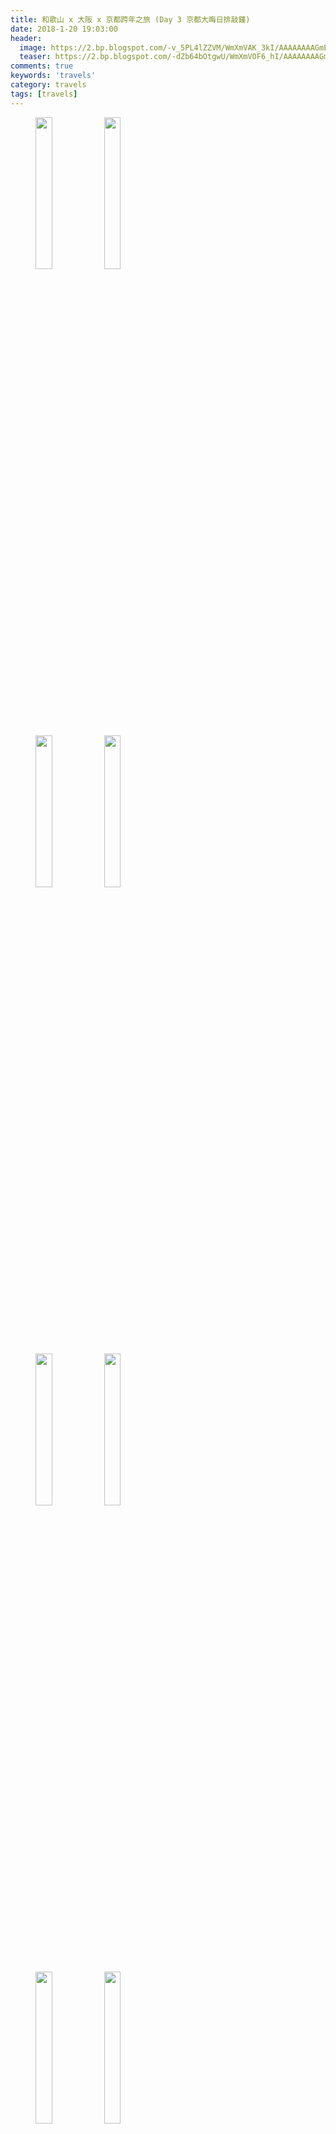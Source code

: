 ```yaml
---
title: 和歌山 x 大阪 x 京都跨年之旅 (Day 3 京都大晦日排敲鐘)
date: 2018-1-20 19:03:00
header:
  image: https://2.bp.blogspot.com/-v_5PL4lZZVM/WmXmVAK_3kI/AAAAAAAAGmE/K6ZHwZvX8ZYzB9bEDX4D97PkzZxUknwCgCKgBGAs/s1600/IMG_5532.JPG
  teaser: https://2.bp.blogspot.com/-dZb64bOtgwU/WmXmVOF6_hI/AAAAAAAAGmE/eEBV942V5Ns1gPsC0n0yeIL1FfiPq-FmQCKgBGAs/s1600/IMG_5731.JPG
comments: true
keywords: 'travels'
category: travels
tags: [travels]
---
```


<figure class="half">
    <img src="https://3.bp.blogspot.com/-DbAVM8VNAcs/WnAYbW4NtQI/AAAAAAAAHLg/rgM0VyzktAkpeMtnh_khAHzQfVMlpIPcgCKgBGAs/s1600/IMG_5395.JPG" height="25%" width="25%">
    <img src="https://1.bp.blogspot.com/-eTxXmgA11P4/WnAYbWFX2LI/AAAAAAAAHLg/Lc1LNxD8UBk8ZCL5EwVPxTtIYp3ja6reQCKgBGAs/s1600/IMG_5397.JPG" height="25%" width="25%">
</figure>
<figure class="half">
    <img src="https://4.bp.blogspot.com/-KziJe7N63Nc/WnAYbb3r6II/AAAAAAAAHLg/jhN7_0ToWaYArSg3VgvDezEofeSUCBVzQCKgBGAs/s1600/DSC_0976.JPG" height="25%" width="25%">
    <img src="https://1.bp.blogspot.com/-vOSdQyUSkSc/WnAYbYM-2xI/AAAAAAAAHLg/A__dfIyNpEErCu0apXcvfDg2k_9rMkPIACKgBGAs/s1600/DSC_0979.JPG" height="25%" width="25%">
</figure>
<figure class="half">
    <img src="https://3.bp.blogspot.com/-Qgl20HYaN08/WnAYbXOo4HI/AAAAAAAAHLg/myas1Tdy0gUCBulu6LTScQf6fhBnsZ1tQCKgBGAs/s1600/DSC_0980.JPG" height="25%" width="25%">
    <img src="https://1.bp.blogspot.com/-Nd8tp-iJiNc/WnAYbeqrD4I/AAAAAAAAHLg/8wCJLzFZStcn7kyMLoo7ji6652kF4qp3QCKgBGAs/s1600/2017-12-31-12-50-26.jpg" height="25%" width="25%">
</figure>
<figure class="half">
    <img src="https://1.bp.blogspot.com/-hRBAnc_MeHU/WnAYbf5HY1I/AAAAAAAAHLg/PsMVzyf4odgAQuxD5LOuCa6PG-v4270XwCKgBGAs/s1600/DSC_0981.JPG" height="25%" width="25%">
    <img src="https://2.bp.blogspot.com/-J0dEAooQFoQ/WnAYbfs4QSI/AAAAAAAAHLg/Cf7XOwhHqxwYHipMniYimn1TfjMVZqjVACKgBGAs/s1600/DSC_0985.JPG" height="25%" width="25%">
</figure>
<figure class="half">
    <img src="https://2.bp.blogspot.com/-gZUWjSUPZ_0/WnAYbSk4JqI/AAAAAAAAHLg/QFQFxQq0J1MLMP60MYzBrqbf5mZcdJo8QCKgBGAs/s1600/IMG_5405.JPG" height="25%" width="25%">
    <img src="https://2.bp.blogspot.com/-Qc6I0Xp4Yb0/WnAYbfijYaI/AAAAAAAAHLg/073iSs34gxYpWyoAxww7S3wquOgpPwogQCKgBGAs/s1600/IMG_5406.JPG" height="25%" width="25%">
</figure>
<figure>
    <img src="https://3.bp.blogspot.com/-YEVtqBbo7Ek/WnAYbQWT1xI/AAAAAAAAHLg/w4DsgyPIXq8ldDZjdvCzRACvUpM6VrUkACKgBGAs/s1600/IMG_5413.JPG" height="25%" width="25%">
</figure>
<figure class="half">
    <img src="https://3.bp.blogspot.com/-ZHWRNHI5MwM/WnAYbZq602I/AAAAAAAAHLg/-ECYiVfFDjge05ifsBRISjYJZYBlopTggCKgBGAs/s1600/DSC_0987.JPG" height="25%" width="25%">
    <img src="https://3.bp.blogspot.com/-Lf61ukvCFvI/WnAYbcAcT1I/AAAAAAAAHLg/-hPbriGWoFY2fBEoXCS1BlBOcmq5YD8MwCKgBGAs/s1600/DSC_0990.JPG" height="25%" width="25%">
</figure>
<figure class="half">
    <img src="https://1.bp.blogspot.com/-kX3AMLpeyVU/WnAYbZjN_dI/AAAAAAAAHLg/pusGrWWHU7cqIW8xSGt4hv9UXNJwiNVrQCKgBGAs/s1600/IMG_5422.JPG" height="25%" width="25%">
    <img src="https://4.bp.blogspot.com/-6Y3WdP1ZqjI/WnAYbdRtNAI/AAAAAAAAHLg/AItVw7pnH7g1jbsbinp_4QdZdfWFGcUIgCKgBGAs/s1600/IMG_5430.JPG" height="25%" width="25%">
</figure>
<figure class="half">
    <img src="https://1.bp.blogspot.com/-qGljZ9xjwAo/WnAYbUDVpEI/AAAAAAAAHLg/i3v3T60mXO44wuQ9zzRQcfiQBED8x4K5gCKgBGAs/s1600/IMG_5450.JPG" height="25%" width="25%">
    <img src="https://4.bp.blogspot.com/-d8QgwtjvB5s/WnAYbS8EwJI/AAAAAAAAHLg/Ws76YJVUtLke2CU9UnvJ-BnKlqkOQbNmgCKgBGAs/s1600/IMG_5462.JPG" height="25%" width="25%">
</figure>
<figure class="half">
    <img src="https://2.bp.blogspot.com/-dgmp4w50bis/WnAYbaUapjI/AAAAAAAAHLg/DyTkzkvMp5QQcvJz1j4MQzJvHuid3dVvwCKgBGAs/s1600/IMG_5463.JPG" height="25%" width="25%">
    <img src="https://4.bp.blogspot.com/-d8QgwtjvB5s/WnAYbS8EwJI/AAAAAAAAHLg/Ws76YJVUtLke2CU9UnvJ-BnKlqkOQbNmgCKgBGAs/s1600/IMG_5462.JPG" height="25%" width="25%">
</figure>
<figure>
    <img src="https://2.bp.blogspot.com/-dgmp4w50bis/WnAYbaUapjI/AAAAAAAAHLg/DyTkzkvMp5QQcvJz1j4MQzJvHuid3dVvwCKgBGAs/s1600/IMG_5463.JPG" height="25%" width="25%">
</figure>
<figure class="half">
    <img src="https://3.bp.blogspot.com/-p4cwtYdbH_k/WnAYbYbDaPI/AAAAAAAAHLg/1n8hTmHgXTwxGoXy9W7-6tTY6wfmSuUHwCKgBGAs/s1600/DSC_0993.JPG" height="25%" width="25%">
    <img src="https://3.bp.blogspot.com/-Ylrk3ViusM4/WnAYbcfDOuI/AAAAAAAAHLg/Oflp1QnfZsYML1wSPmDO4IFMhDSqa0geQCKgBGAs/s1600/DSC_0995.JPG" height="25%" width="25%">
</figure>
<figure class="half">
    <img src="https://4.bp.blogspot.com/-jB2nZHo3Tsc/WnAYbeUtkeI/AAAAAAAAHLg/Lknpg6mfOT0lmaXRQ823XlBef1y3ehDsgCKgBGAs/s1600/IMG_5468.JPG" height="25%" width="25%">
    <img src="https://4.bp.blogspot.com/-HYMO0EwC3nA/WnAYbWUi8dI/AAAAAAAAHLg/T4lPoPMXrRcIES0uh0PTvBGICSVDSWyjQCKgBGAs/s1600/IMG_5470.JPG" height="25%" width="25%">
</figure>
<figure class="half">
    <img src="https://2.bp.blogspot.com/-D2D-FPQaco4/WnAYbdCl2jI/AAAAAAAAHLg/b8B5XG2kwlgkc1xx8jAkUL9-XeuSgc3KwCKgBGAs/s1600/IMG_5475.JPG" height="25%" width="25%">
    <img src="https://4.bp.blogspot.com/-0gxUqRNDeTU/WnAYbc6rYJI/AAAAAAAAHLg/Fh7CFa7D5osqA_I_VNeB4FlnkPsu_bAGwCKgBGAs/s1600/IMG_5477.JPG" height="25%" width="25%">
</figure>
<figure>
    <img src="https://4.bp.blogspot.com/-tKSFS5yY_hE/WnAYbWFHXeI/AAAAAAAAHLg/1jQ7EMepDbIhtkRIlBrVkuSmoo0MZV2mACKgBGAs/s1600/DSC_0999-ANIMATION.gif" height="25%" width="25%">
</figure>
<figure>
    <img src="https://4.bp.blogspot.com/-unB4vqQImv4/WnAYbXI1OMI/AAAAAAAAHLg/TIl7P8KsZG0-SmwykWkW693VnJb6hDp9wCKgBGAs/s1600/received_1738969119457967.jpeg" height="25%" width="25%">
</figure>
<figure>
    <img src="https://2.bp.blogspot.com/-O2m6tJqjGX4/WnAYbSWtAsI/AAAAAAAAHLg/hxss-mCJvPsd7L3jJo5LZpN9ZfRzin1ZACKgBGAs/s1600/received_2002798509738270.jpeg" height="25%" width="25%">
</figure>
<figure class="half">
    <img src="https://4.bp.blogspot.com/-YkWDiiF9ImE/WnAYbXfgV_I/AAAAAAAAHLg/rISfgSGft7sf02vbH7n6ZCbsGVHQ-Ra_wCKgBGAs/s1600/DSC_1005.JPG" height="25%" width="25%">
    <img src="https://3.bp.blogspot.com/-khaq6l1djg8/WnAYbTHJstI/AAAAAAAAHLg/nEBm6l-_ggo-Ln3SZfP_Rs5czqakhs3HgCKgBGAs/s1600/DSC_1007.JPG" height="25%" width="25%">
</figure>
<figure class="half">
    <img src="https://3.bp.blogspot.com/-ukrdT1Xq-i0/WnAYbciarHI/AAAAAAAAHLg/UZnk7l3yNX4nGm1DyL0siGVLn6DF7vzdwCKgBGAs/s1600/IMG_5485.JPG" height="25%" width="25%">
    <img src="https://2.bp.blogspot.com/-V5Q55lj52Zc/WnAYbS8rI9I/AAAAAAAAHLg/o9RTagXPAYY92jcHkqgA9aMPqvL-wL92ACKgBGAs/s1600/IMG_5489.JPG" height="25%" width="25%">
</figure>
<figure>
    <img src="https://4.bp.blogspot.com/-7PpjBrd-fbU/WnAYbXQlPaI/AAAAAAAAHLg/Wts2FIRkI_MCx-ykwI99kll8c8swWpF4ACKgBGAs/s1600/IMG_5498.JPG" height="25%" width="25%">
</figure>
<figure class="half">
    <img src="https://4.bp.blogspot.com/-XlNmX3z3kB8/WnAYbbJ6KQI/AAAAAAAAHLg/os7_qAllTIU2Nh2it5hO-5mB2TbVbs5OQCKgBGAs/s1600/IMG_5500.JPG" height="25%" width="25%">
    <img src="https://1.bp.blogspot.com/-Avb1OMb6xOI/WnAYbdSH9bI/AAAAAAAAHLg/iBko3v--0s8iTOnR7o3sFhgKgmcFYNdnACKgBGAs/s1600/IMG_5501.JPG" height="25%" width="25%">
</figure>
<figure class="half">
    <img src="https://2.bp.blogspot.com/-VJC5qc_EuHM/WnAYbeBWeeI/AAAAAAAAHLg/p9dqTZVL7XAeGZa1i0P_z1-piR0PLnVowCKgBGAs/s1600/IMG_5505.JPG" height="25%" width="25%">
    <img src="https://2.bp.blogspot.com/-2RM1IeBapYw/WnAYbZo4kdI/AAAAAAAAHLg/ae9RhM-a_REGEpnfEMevQtMXDfUquNv0gCKgBGAs/s1600/IMG_5504.JPG" height="25%" width="25%">
</figure>
<figure>
    <img src="https://4.bp.blogspot.com/-0s-kmt3_TtU/WnAYbTLpejI/AAAAAAAAHLg/jZnvmFxXzjsnGS9_lqq_v1Zy6g1qBO7mgCKgBGAs/s1600/DSC_1015.JPG" height="25%" width="25%">
</figure>
<figure>
    <img src="https://3.bp.blogspot.com/-nadsMW-BjQY/WnAYbdWDDOI/AAAAAAAAHLg/e0C5LwsFP5QKu07i3C1qUmOFyOgxftF1gCKgBGAs/s1600/DSC_1016.JPG" height="25%" width="25%">
</figure>
<figure class="half">
    <img src="https://4.bp.blogspot.com/-wtuP97rHb0M/WnAYbZ4s0tI/AAAAAAAAHLg/OKSpgrc9ESQiRNQFpJEEhFJObEEtCYolwCKgBGAs/s1600/IMG_5508.JPG" height="25%" width="25%">
    <img src="https://3.bp.blogspot.com/-dYf6z5i0PrI/WnAYbXcdqeI/AAAAAAAAHLg/k41CKoKPRhofrDK9eYH-kMtsBoE5aTolgCKgBGAs/s1600/IMG_5510.JPG" height="25%" width="25%">
</figure>
<figure class="half">
    <img src="https://4.bp.blogspot.com/-YuGwQhgoD9g/WnAYbStgfjI/AAAAAAAAHLg/1-3Vsj47c4EI2lghg6oYtQnRC4L1rOlJgCKgBGAs/s1600/IMG_5520.JPG" height="25%" width="25%">
    <img src="https://2.bp.blogspot.com/-JVZdO1EY0eA/WnAYbUnt2MI/AAAAAAAAHLg/U_sJEIcxoyABkHHl_0dBP4CrtwxdeFOggCKgBGAs/s1600/IMG_5521.JPG" height="25%" width="25%">
</figure>
<figure class="half">
    <img src="https://1.bp.blogspot.com/-qustZTYGMU4/WnAYbWv0glI/AAAAAAAAHLg/kYjWX1RkqfYzLXrfJxCChCvu7AaPcVlyACKgBGAs/s1600/IMG_5527.JPG" height="25%" width="25%">
    <img src="https://3.bp.blogspot.com/-ipOclnwAO-8/WnAYbWVpklI/AAAAAAAAHLg/Zkj9ic1j0LAoS_HYceeAN3D5yV3KUQIVQCKgBGAs/s1600/IMG_5543.JPG" height="25%" width="25%">
</figure>
<figure>
    <img src="https://3.bp.blogspot.com/-cqNhzcev3f8/WnAYbST0xHI/AAAAAAAAHLg/0RpB26uMf0kQsFKzQX_qEBzZ2XldOdnkQCKgBGAs/s1600/IMG_5544.JPG" height="25%" width="25%">
</figure>
<figure class="half">
    <img src="https://3.bp.blogspot.com/-bUJipRP6j2k/WnAYbUwH5OI/AAAAAAAAHLg/7dp6YsqdLAUDMImpWv0z-Pkt82nQSiS0ACKgBGAs/s1600/IMG_5547.JPG" height="25%" width="25%">
    <img src="https://1.bp.blogspot.com/-p3QvhZQGkDQ/WnAYbev1poI/AAAAAAAAHLg/ae0mvmsPZVkXZvPOQFQblCUw8Phe4fEtwCKgBGAs/s1600/IMG_5552.JPG" height="25%" width="25%">
</figure>
<figure class="half">
    <img src="https://2.bp.blogspot.com/-iiDOEravmVQ/WnAYbQiFRuI/AAAAAAAAHLg/suaVnCiSEaglApuRpKvh9A_TDdM9O1amQCKgBGAs/s1600/IMG_5555.JPG" height="25%" width="25%">
    <img src="https://3.bp.blogspot.com/-j_tagVoSi50/WnAYbb7w30I/AAAAAAAAHLg/jy3IAsDGX_A5oeNy1-Hzg5wcKoeRGmHcACKgBGAs/s1600/DSC_1031.JPG" height="25%" width="25%">
</figure>
<figure class="half">
    <img src="https://2.bp.blogspot.com/-PDYD19twBkE/WnAYbQJMYmI/AAAAAAAAHLg/rRixpLUU2cEm-uB0YLJIO6ERp_eAcFeswCKgBGAs/s1600/2017-12-31-18-13-33.jpg" height="25%" width="25%">
    <img src="https://1.bp.blogspot.com/-6x5yzHs0auk/WnAYbZwz6PI/AAAAAAAAHLg/nXbKQNZK37kF0G6Yb1__okm-6hQuryllwCKgBGAs/s1600/2017-12-31-18-28-17.jpg" height="25%" width="25%">
</figure>
<figure class="half">
    <img src="https://3.bp.blogspot.com/-KTXthb9RGpk/WnAYbfIV9xI/AAAAAAAAHLg/n6UKrJca11Ekcsp0xdybLEFb8FUy_7nEgCKgBGAs/s1600/DSC_1030.JPG" height="25%" width="25%">
    <img src="https://1.bp.blogspot.com/-BHNKnfT9ffg/WnAYbV3AH6I/AAAAAAAAHLg/bQZZaup9a7wGZQOC2_kBuWKtd_mwJBFTQCKgBGAs/s1600/2017-12-31-18-14-53.jpg" height="25%" width="25%">
</figure>
<figure>
    <img src="https://1.bp.blogspot.com/-3ehzC52pcRc/WnAYbY2sPdI/AAAAAAAAHLg/c8pzKRLlnRw_LSIrUl0h0s7c6UI31glugCKgBGAs/s1600/2017-12-31-18-58-26.jpg" height="25%" width="25%">
</figure>
<figure class="half">
    <img src="https://1.bp.blogspot.com/-gLHD-aM84qI/WnAYbe1ElnI/AAAAAAAAHLg/VruWSqy-l9kvIlOQCch6tQ8-E3lDHGhgwCKgBGAs/s1600/IMG_5588.JPG" height="25%" width="25%">
    <img src="https://1.bp.blogspot.com/-yfE9BQcZvT8/WnAYbTVEwrI/AAAAAAAAHLg/FqUmtRZ1jCoDY-O6IFmYgMd_iO6uzuMEQCKgBGAs/s1600/IMG_5591.JPG" height="25%" width="25%">
</figure>
<figure class="half">
    <img src="https://4.bp.blogspot.com/-m-IcICQAwUA/WnAYbVji7_I/AAAAAAAAHLg/6nFKXhPdJMMPp81jjG-kFxH-MMUCrtlXACKgBGAs/s1600/IMG_5596.JPG" height="25%" width="25%">
    <img src="https://4.bp.blogspot.com/-zTAFDGPlrRg/WnAYbZnDzDI/AAAAAAAAHLg/VD5Pt-nmVhk8WObPRFtjUF9xqf4en9RhgCKgBGAs/s1600/IMG_5598.JPG" height="25%" width="25%">
</figure>
<figure class="third">
    <img src="https://3.bp.blogspot.com/-GM_8lzzzu2Y/WnAYbWiaU-I/AAAAAAAAHLg/lGra6a9sTD48KlN7RLViu0uMXd6N-yR3gCKgBGAs/s1600/DSC_1035.JPG" height="25%" width="25%">
    <img src="https://1.bp.blogspot.com/-RuFTEK0nlR0/WnAYbaLswUI/AAAAAAAAHLg/05juCqvzdRoFNBOg0nJT8YrUckTv6C3dgCKgBGAs/s1600/DSC_1039.JPG" height="25%" width="25%">
    <img src="https://4.bp.blogspot.com/-FvIh1f3d6DM/WnAYbXFYOEI/AAAAAAAAHLg/jzo_SEmNqdQ-TsYmMFpEHTb5vqc4XGiFwCKgBGAs/s1600/DSC_1042.JPG" height="25%" width="25%">
</figure>
<figure class="half">
    <img src="https://3.bp.blogspot.com/-Z9SkKXDAEiM/WnAYbU1Ja4I/AAAAAAAAHLg/LP7B5o4JpHYpQi2gLB7P6wUCu3ub4ClxgCKgBGAs/s1600/IMG_5601.JPG" height="25%" width="25%">
    <img src="https://1.bp.blogspot.com/-mTcjIIjlUn0/WnAYbcqMA-I/AAAAAAAAHLg/67FG0bLN4GUB8D5Ye0GosS9ioxQzKlsjgCKgBGAs/s1600/IMG_5602.JPG" height="25%" width="25%">
</figure>
<figure>
    <img src="https://2.bp.blogspot.com/-AZ-29EVIoms/WnAYbZtdp4I/AAAAAAAAHLg/u3M8pCwv9MQyRJwd2yOJgxX5wpWtXGQogCKgBGAs/s1600/DSC_1044.JPG" height="25%" width="25%">
</figure>
<figure class="half">
    <img src="https://4.bp.blogspot.com/-P47oHTG4_pY/WnAYbdlY6AI/AAAAAAAAHLg/bjiw1pLg_I44szcgTpgJtDP8DbA4kRvZwCKgBGAs/s1600/IMG_5603.JPG" height="25%" width="25%">
    <img src="https://2.bp.blogspot.com/-5wad9-Ctk3w/WnAYbaZDY1I/AAAAAAAAHLg/IlQujgvxeTA3C-gyAHXTU-drnPt2J2eZQCKgBGAs/s1600/IMG_5605.JPG" height="25%" width="25%">
</figure>
<figure class="half">
    <img src="https://3.bp.blogspot.com/-wc3WFxB-ric/WnAYbUJkvUI/AAAAAAAAHLg/N4ag1aGbaWoirfyOn5U8sPPBdF0dldP1QCKgBGAs/s1600/DSC_1045.JPG" height="25%" width="25%">
    <img src="https://4.bp.blogspot.com/-7BBft9S5Vr0/WnAYbbRNgDI/AAAAAAAAHLg/Or64CCII1a8RsyOoZdzWvGGK5Qn9O2ERgCKgBGAs/s1600/DSC_1046.JPG" height="25%" width="25%">
</figure>
<figure class="half">
    <img src="https://4.bp.blogspot.com/-zW6Pezo2mN8/WnAYbfMlI1I/AAAAAAAAHLg/PdbLAJimlwAyxmhB1ZEFdVYvBBXuh--XQCKgBGAs/s1600/IMG_5615.JPG" height="25%" width="25%">
    <img src="https://1.bp.blogspot.com/-3ShesYca5yM/WnAYbbwDvCI/AAAAAAAAHLg/SfIPC8C170kkZOUMvmTwos4_7_DCKG1WACKgBGAs/s1600/IMG_5620.JPG" height="25%" width="25%">
</figure>
<figure class="half">
    <img src="https://2.bp.blogspot.com/-qeqavYXkt0g/WnAYbYczuEI/AAAAAAAAHLg/10kATvdg5kgdaVFjI0PwWzjJkiQJE4x5gCKgBGAs/s1600/DSC_1048.JPG" height="25%" width="25%">
    <img src="https://3.bp.blogspot.com/-r7QxWET-7Jg/WnAYbTj3sOI/AAAAAAAAHLg/beksPlt2rQs21r19aUm9NLIs35krdafcQCKgBGAs/s1600/DSC_1052.JPG" height="25%" width="25%">
</figure>
<figure class="half">
    <img src="https://1.bp.blogspot.com/-d6a_HtPg5Ms/WnAYbcOc9BI/AAAAAAAAHLg/wd1zcaGjOM8x1Zz1vS7H5Mx1VmnlmPrvACKgBGAs/s1600/IMG_5638.JPG" height="25%" width="25%">
    <img src="https://2.bp.blogspot.com/-abfEiKLPxks/WnAYbScNgSI/AAAAAAAAHLg/Mj7lkAVrR8cKI-DaQYEcemDVnja0HeePgCKgBGAs/s1600/IMG_5642.JPG" height="25%" width="25%">
</figure>
<figure class="half">
    <img src="https://4.bp.blogspot.com/-B6GehxglcNg/WnAYbX9C3XI/AAAAAAAAHLg/k9HK1kHwwuYwDJSd2ADBGCEmmm7eFKQYQCKgBGAs/s1600/IMG_5643.JPG" height="25%" width="25%">
    <img src="https://2.bp.blogspot.com/-s5nxAaF-U0A/WnAYbW6RQeI/AAAAAAAAHLg/Zx08EXRskfUXVa_N2FE3tT3_It_C4udEwCKgBGAs/s1600/IMG_5645.JPG" height="25%" width="25%">
</figure>
<figure class="half">
    <img src="https://3.bp.blogspot.com/-1L6Wu2MlNYU/WnAYbWvw2FI/AAAAAAAAHLg/AjMx7PhGbX4p1J76FsV3v-1hpGM6xeV9ACKgBGAs/s1600/IMG_5647.JPG" height="25%" width="25%">
    <img src="https://2.bp.blogspot.com/-o7UWAqYpVQU/WnAYbeVitsI/AAAAAAAAHLg/IXD6eZ1tIo017ESVCFx7v1uNPoRcL9_WQCKgBGAs/s1600/IMG_5651.JPG" height="25%" width="25%">
</figure>
<figure class="half">
    <img src="https://3.bp.blogspot.com/-yQpnkXNJyHo/WnAYbQygOZI/AAAAAAAAHLg/fu8GlKplT2wmG6n4-n_EQ0vt-vs7HUiNgCKgBGAs/s1600/IMG_5654.JPG" height="25%" width="25%">
    <img src="https://2.bp.blogspot.com/-eurxOrRRj-c/WnAYbb0y04I/AAAAAAAAHLg/62dFrvJ8-Zoi6c-lq_xHAdh3EEVaFZB1QCKgBGAs/s1600/IMG_5658.JPG" height="25%" width="25%">
</figure>
<figure class="half">
    <img src="https://1.bp.blogspot.com/-6crIkyD0s_A/WnAYbcUWkoI/AAAAAAAAHLg/CKNJVTG5qjkIiLgaQaswdUvHA4oY_AY8wCKgBGAs/s1600/IMG_5660.JPG" height="25%" width="25%">
    <img src="https://1.bp.blogspot.com/-CnJOs3uuAyo/WnAYbUMvaDI/AAAAAAAAHLg/1kveV5f9KP8cdZ9znXPbwF8z6_b_3orZQCKgBGAs/s1600/IMG_5662.JPG" height="25%" width="25%">
</figure>
<figure class="half">
    <img src="https://1.bp.blogspot.com/-p5_605HDRoE/WnAYbVmWSnI/AAAAAAAAHLg/b-3jmdcI69UCxmnF_7qKqQuJCTu7TjZDgCKgBGAs/s1600/IMG_5664.JPG" height="25%" width="25%">
    <img src="https://1.bp.blogspot.com/--vqemplUV8s/WnAYbX72rEI/AAAAAAAAHLg/I2nuRmDV_TUSd8ef-WtuXbU4MzeTIoDRQCKgBGAs/s1600/IMG_5666.JPG" height="25%" width="25%">
</figure>
<figure class="half">
    <img src="https://3.bp.blogspot.com/-UXDmTl0G8dY/WnAYbRkYGFI/AAAAAAAAHLg/tM1O7yJt1VUZ0cgWhtgh8IdtRgR3dIM6ACKgBGAs/s1600/IMG_5668.JPG" height="25%" width="25%">
    <img src="https://4.bp.blogspot.com/-ae7hxwrzbw0/WnAYbZ0UDDI/AAAAAAAAHLg/ZGfT6IXV2DMx93ZVA33BDg-a04xiRiF1ACKgBGAs/s1600/IMG_5671.JPG" height="25%" width="25%">
</figure>
<figure class="half">
    <img src="https://1.bp.blogspot.com/-e55T-B02fFU/WnAYbdM46UI/AAAAAAAAHLg/RtlNdyz2zqgaJwYcOQR9Nc6Rb3EnFAB9QCKgBGAs/s1600/IMG_5672.JPG" height="25%" width="25%">
    <img src="https://2.bp.blogspot.com/-NkVcSE_HzQs/WnAYbdCbWDI/AAAAAAAAHLg/FWZOlmHvtk0Jcw8Q5J8g9bybHyzgAy7yQCKgBGAs/s1600/IMG_5673.JPG" height="25%" width="25%">
</figure>
<figure class="half">
    <img src="https://1.bp.blogspot.com/-sOiG68h7UT8/WnAYbRX5ExI/AAAAAAAAHLg/-WSOGDQgno8w-mX-gijUfOw74HKfPjSNACKgBGAs/s1600/IMG_5685.JPG" height="25%" width="25%">
    <img src="https://1.bp.blogspot.com/-SnMHv5ti6NI/WnAYbX7nKsI/AAAAAAAAHLg/plc_8A-aAIw10S2WWWSyVdd7_kKOFeBZACKgBGAs/s1600/IMG_5686.JPG" height="25%" width="25%">
</figure>
<figure class="half">
    <img src="https://1.bp.blogspot.com/-URPj5Ryu1jw/WnAYbdIqckI/AAAAAAAAHLg/rf8ztVM541YJRHVy_teg_J6CaVk2V_ybgCKgBGAs/s1600/IMG_5689.JPG" height="25%" width="25%">
    <img src="https://4.bp.blogspot.com/-oAJJmurbbTU/WnAYbbdxjfI/AAAAAAAAHLg/5n64Ymv0-m0ohQkYIi9pBvOp0eZDO5VcwCKgBGAs/s1600/IMG_5695.JPG" height="25%" width="25%">
</figure>
<figure class="half">
    <img src="https://4.bp.blogspot.com/-glsQ4ldEEgw/WnAYbZCReNI/AAAAAAAAHLg/nfFj4l4yzugLQHfTTe-2cP9qCNOVZZdYACKgBGAs/s1600/DSC_1084.JPG" height="25%" width="25%">
    <img src="https://2.bp.blogspot.com/-IzGvfw8hYrU/WnAYbQN9xdI/AAAAAAAAHLg/MfTUpES8JacJpGg6wJhpfq0R1wagDveWQCKgBGAs/s1600/DSC_1086.JPG" height="25%" width="25%">
</figure>
<figure class="half">
    <img src="https://3.bp.blogspot.com/-RzPlblq4Aj8/WnAYbaXC09I/AAAAAAAAHLg/1F6amhmSmYsQMD8wpIFMXfONWz-oRDfbACKgBGAs/s1600/IMG_5706.JPG" height="25%" width="25%">
    <img src="https://3.bp.blogspot.com/-nGgYmZ6BHoM/WnAYbRJ1IoI/AAAAAAAAHLg/2JLOGrwuVuwEesgrsdWpObqxazteN-hUgCKgBGAs/s1600/IMG_5709.JPG" height="25%" width="25%">
</figure>
<figure>
    <img src="https://1.bp.blogspot.com/-Z1AOM-SYaqQ/WnCHhHNj_iI/AAAAAAAAHO4/ItahWkz-TT4ideeNR9gxA8TcB099QVmigCKgBGAs/s1600/IMG_5720-ANIMATION.gif" height="25%" width="25%">
</figure>

